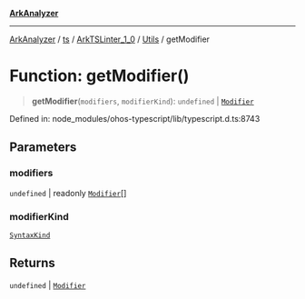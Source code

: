 [**ArkAnalyzer**](../../../../../../../../README.md)

***

[ArkAnalyzer](../../../../../../../../globals.md) / [ts](../../../../../README.md) / [ArkTSLinter\_1\_0](../../../README.md) / [Utils](../README.md) / getModifier

# Function: getModifier()

> **getModifier**(`modifiers`, `modifierKind`): `undefined` \| [`Modifier`](../../../../../type-aliases/Modifier.md)

Defined in: node\_modules/ohos-typescript/lib/typescript.d.ts:8743

## Parameters

### modifiers

`undefined` | readonly [`Modifier`](../../../../../type-aliases/Modifier.md)[]

### modifierKind

[`SyntaxKind`](../../../../../enumerations/SyntaxKind.md)

## Returns

`undefined` \| [`Modifier`](../../../../../type-aliases/Modifier.md)
